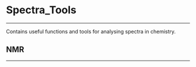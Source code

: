 # Spectra_Tools
---------------

Contains useful functions and tools for analysing spectra in chemistry.

## NMR
------

